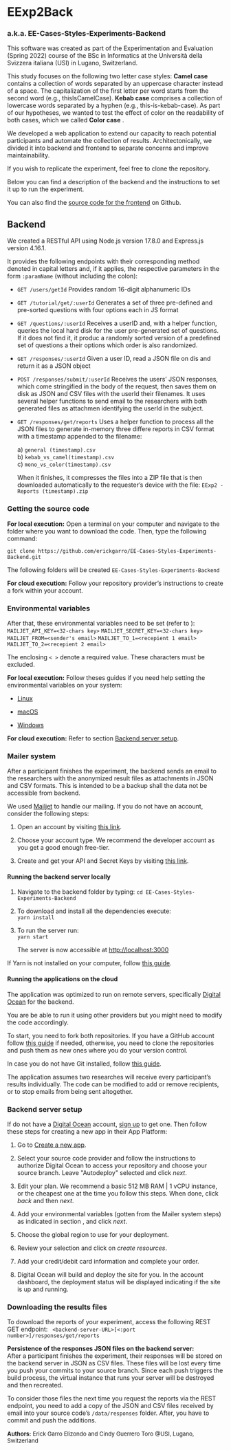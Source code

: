 # EExp2Back  

### a.k.a. EE-Cases-Styles-Experiments-Backend

This software was created as part of the Experimentation and Evaluation (Spring 2022) course of the BSc in Informatics at the Università della Svizzera italiana (USI) in Lugano, Switzerland.

This study focuses on the following two letter case styles: **Camel case** contains a collection of words separated by an uppercase character instead of a space. The capitalization of the first letter per word starts from the second word (e.g., thisIsCamelCase). **Kebab case**  comprises a collection of lowercase words separated by a hyphen (e.g., this-is-kebab-case). As part of our hypotheses, we wanted to test the effect of color on the readability of both cases, which we called **Color case** .

We developed a web application to extend our capacity to reach potential participants and automate the collection of results. Architectonically, we divided it into backend and frontend to separate concerns and improve maintainability.

If you wish to replicate the experiment, feel free to clone the repository.

Below you can find a description of the backend and the instructions to set it up to run the experiment.

You can also find the [source code for the frontend](https://github.com/erickgarro/EE-Cases-Styles-Experiments-Frontend) on Github.

## Backend

We created a RESTful API using Node.js version 17.8.0 and Express.js version 4.16.1.

It provides the following endpoints with their corresponding method denoted in capital letters and, if it applies, the respective parameters in the form `:paramName` (without including the colon):

- `GET /users/getId` Provides random 16-digit alphanumeric IDs

- `GET /tutorial/get/:userId` Generates a set of three pre-defined and pre-sorted questions with four options each in JS format

- `GET /questions/:userId` Receives a userID and, with a helper function, queries the local hard disk for the user pre-generated set of questions. If it does not find it, it produc a randomly sorted version of a predefined set of questions a their options which order is also randomized.

- `GET /responses/:userId` Given a user ID, read a JSON file on dis and return it as a JSON object

- `POST /responses/submit/:userId` Receives the users’ JSON responses, which come stringified in the body of the request,  then saves them on disk as JSON and CSV files with the userId  their filenames. It uses several helper functions to send  email to the researchers with both generated files as attachmen identifying the userId in the subject.

- `GET /responses/get/reports` Uses a helper function to process all the JSON files to generate in-memory three differe reports in CSV format with a timestamp appended to the filename:

    a\) `general (timestamp).csv`  
    b) `kebab_vs_camel(timestamp).csv`  
    c) `mono_vs_color(timestamp).csv`

    When it finishes, it compresses the files into a ZIP file that is then downloaded automatically to the requester’s device with the file: `EExp2 - Reports (timestamp).zip`

### Getting the source code

**For local execution:**
Open a terminal on your computer and navigate to the folder where you want to download the code. Then, type the following command:

`git clone https://github.com/erickgarro/EE-Cases-Styles-Experiments-Backend.git`

The following folders will be created
    `EE-Cases-Styles-Experiments-Backend`

**For cloud execution:**
Follow your repository provider’s instructions to create a fork within your account.

### Environmental variables

After that, these environmental variables need to be set (refer to ):  
  `MAILJET_API_KEY=<32-chars key>`
  `MAILJET_SECRET_KEY=<32-chars key>`
  `MAILJET_FROM=<sender's email>`
  `MAILJET_TO_1=<recepient 1 email>`
  `MAILJET_TO_2=<recepient 2 email>`

The enclosing `< >` denote a required value. These characters must be excluded.

**For local execution:**
Follow theses guides if you need help setting the environmental variables on your system:

- [Linux](https://www.alibabacloud.com/blog/a-guide-on-environment-variable-configuration-in-linux_59842)

- [macOS](https://support.apple.com/guide/terminal/use-environment-variables-apd382cc5fa-4f58-4449-b20a-41c53c006f8f/mac)

- [Windows](https://docs.oracle.com/en/database/oracle/machine-learning/oml4r/1.5.1/oread/creating-and-modifying-environment-variables-on-windows.html)

**For cloud execution:**
Refer to section [Backend server setup](#backend-setup).

### Mailer system

After a participant finishes the experiment, the backend sends an email to the researchers with the anonymized result files as attachments in JSON and CSV formats. This is intended to be a backup shall the data not be accessible from backend.

We used [Mailjet](https://www.mailjet.com) to handle our mailing. If you do not have an account, consider the following steps:

1. Open an account by visiting [this link](https://app.mailjet.com/signup).

2. Choose your account type. We recommend the developer account as you get a good enough free-tier.

3. Create and get your API and Secret Keys by visiting [this link](https://app.mailjet.com/account/apikeys).

#### Running the backend server locally

1. Navigate to the backend folder by typing:
   `cd EE-Cases-Styles-Experiments-Backend`

2. To download and install all the dependencies execute:  
    `yarn install`

3. To run the server run:  
    `yarn start`  

    The server is now accessible at [http://localhost:3000](http://localhost:3000)

If Yarn is not installed on your computer, follow [this guide](https://classic.yarnpkg.com/lang/en/docs/install).

#### Running the applications on the cloud

The application was optimized to run on remote servers, specifically [Digital Ocean](https://digitalocea.com/) for the backend.

You are be able to run it using other providers but you might need to modify the code accordingly.

To start, you need to fork both repositories. If you have a GitHub account follow [this guide](https://docs.github.com/en/get-started/quickstart/fork-a-repo) if needed, otherwise, you need to clone the repositories and push them as new ones where you do your version control.

In case you do not have Git installed, follow [this guide](https://github.com/git-guides/install-git).

The application assumes two researches will receive every participant’s results individually. The code can be modified to add or remove recipients, or to stop emails from being sent altogether.

### Backend server setup[](#backend-setup)

If do not have a [Digital Ocean](https://www.digitalocean.com) account, [sign up](https://cloud.digitalocean.com/registrations/new) to get one. Then follow these steps for creating a new app in their App Platform:

1. Go to [Create a new app](https://cloud.digitalocean.com/apps/new).

2. Select your source code provider and follow the instructions to authorize Digital Ocean to access your repository and choose your  source branch. Leave "Autodeploy" selected and click *next*.

3. Edit your plan. We recommend a basic 512 MB RAM \| 1 vCPU instance, or the cheapest one at the time you follow this steps. When done, click *back* and then *next*.

4. Add your environmental variables (gotten from the Mailer system steps) as indicated in section , and click *next*.

5. Choose the global region to use for your deployment.

6. Review your selection and click on *create resources*.

7. Add your credit/debit card information and complete your order.

8. Digital Ocean will build and deploy the site for you. In the account dashboard, the deployment status will be displayed indicating if the site is up and running.

### Downloading the results files

To download the reports of your experiment, access the following REST GET endpoint:
` <backend-server-URL>[<:port number>]/responses/get/reports`

**Persistence of the responses JSON files on the backend server:**  
After a participant finishes the experiment, their responses will be stored on the backend server in JSON as CSV files. These files will be lost every time you push your commits to your source branch. Since each push triggers the build process, the virtual instance that runs your server will be destroyed and then recreated.

To consider those files the next time you request the reports via the REST endpoint, you need to add a copy of the JSON and CSV files received by email into your source code’s `/data/responses` folder. After, you have to commit and push the additions.

 <font size="2"> **Authors:**</font>
 <font size="2">Erick Garro Elizondo and Cindy Guerrero Toro</font>
 <font size="2">@USI, Lugano, Switzerland</font>
